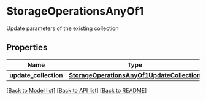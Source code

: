 # StorageOperationsAnyOf1

Update parameters of the existing collection
## Properties
Name | Type | Description | Notes
------------ | ------------- | ------------- | -------------
**update_collection** | [**StorageOperationsAnyOf1UpdateCollection**](StorageOperationsAnyOf1UpdateCollection.md) |  | 

[[Back to Model list]](../README.md#documentation-for-models) [[Back to API list]](../README.md#documentation-for-api-endpoints) [[Back to README]](../README.md)


